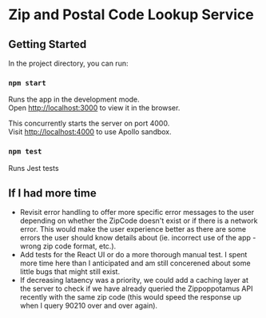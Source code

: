 # Zip and Postal Code Lookup Service

## Getting Started

In the project directory, you can run:

### `npm start`

Runs the app in the development mode.\
Open [http://localhost:3000](http://localhost:3000) to view it in the browser.

This concurrently starts the server on port 4000.\
Visit [http://localhost:4000](http://localhost:4000) to use Apollo sandbox.

### `npm test`

Runs Jest tests

## If I had more time

- Revisit error handling to offer more specific error messages to the user depending on whether the ZipCode doesn't exist or if there is a network error. This would make the user experience better as there are some errors the user should know details about (ie. incorrect use of the app - wrong zip code format, etc.).
- Add tests for the React UI or do a more thorough manual test. I spent more time here than I anticipated and am still concerened about some little bugs that might still exist.
- If decreasing lataency was a priority, we could add a caching layer at the server to check if we have already queried the Zippoppotamus API recently with the same zip code (this would speed the response up when I query 90210 over and over again).
